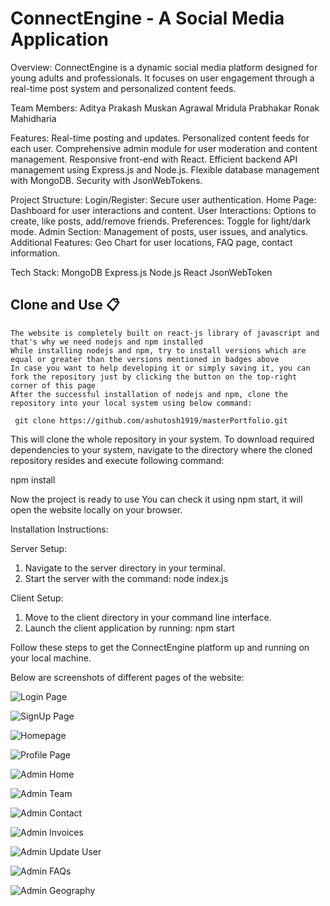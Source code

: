 # ConnectEngine - A Social Media Application


Overview:
ConnectEngine is a dynamic social media platform designed for young adults and professionals. It focuses on user engagement through a real-time post system and personalized content feeds.

Team Members:
Aditya Prakash
Muskan Agrawal
Mridula Prabhakar
Ronak Mahidharia


Features:
Real-time posting and updates.
Personalized content feeds for each user.
Comprehensive admin module for user moderation and content management.
Responsive front-end with React.
Efficient backend API management using Express.js and Node.js.
Flexible database management with MongoDB.
Security with JsonWebTokens.

Project Structure:
Login/Register: Secure user authentication.
Home Page: Dashboard for user interactions and content.
User Interactions: Options to create, like posts, add/remove friends.
Preferences: Toggle for light/dark mode.
Admin Section: Management of posts, user issues, and analytics.
Additional Features: Geo Chart for user locations, FAQ page, contact information.

Tech Stack:
MongoDB
Express.js
Node.js
React
JsonWebToken


## Clone and Use 📋

    The website is completely built on react-js library of javascript and that's why we need nodejs and npm installed
    While installing nodejs and npm, try to install versions which are equal or greater than the versions mentioned in badges above
    In case you want to help developing it or simply saving it, you can fork the repository just by clicking the button on the top-right corner of this page
    After the successful installation of nodejs and npm, clone the repository into your local system using below command:

     git clone https://github.com/ashutosh1919/masterPortfolio.git

This will clone the whole repository in your system.
To download required dependencies to your system, navigate to the directory where the cloned repository resides and execute following command:

npm install

Now the project is ready to use
You can check it using npm start, it will open the website locally on your browser.


Installation Instructions:

Server Setup:
1. Navigate to the server directory in your terminal.
2. Start the server with the command: node index.js

Client Setup:
1. Move to the client directory in your command line interface.
2. Launch the client application by running: npm start

Follow these steps to get the ConnectEngine platform up and running on your local machine.

Below are screenshots of different pages of the website:

![Login Page](https://github.com/adityaprakashneu/ConnectEngine-SocialMediaApplication/assets/114718070/37f2161e-399b-4699-b3de-3e6be85db2a7)

![SignUp Page](https://github.com/adityaprakashneu/ConnectEngine-SocialMediaApplication/assets/114718070/9c195b3d-abb9-4710-a878-b69ba242ff6f)

![Homepage](https://github.com/adityaprakashneu/ConnectEngine-SocialMediaApplication/assets/114718070/7852af1e-61bf-4265-9465-a52f07db4ea0)

![Profile Page](https://github.com/adityaprakashneu/ConnectEngine-SocialMediaApplication/assets/114718070/b7aafd6e-655e-4a12-8080-e91875e0d4c7)

![Admin Home](https://github.com/adityaprakashneu/ConnectEngine-SocialMediaApplication/assets/114718070/b8875ecf-44a8-469d-b8e5-eef27e0a1de5)

![Admin Team](https://github.com/adityaprakashneu/ConnectEngine-SocialMediaApplication/assets/114718070/905a8640-527a-44bf-a308-d57c5f66b7da)

![Admin Contact](https://github.com/adityaprakashneu/ConnectEngine-SocialMediaApplication/assets/114718070/c06ae349-d709-457e-847c-8ad67659fe09)

![Admin Invoices](https://github.com/adityaprakashneu/ConnectEngine-SocialMediaApplication/assets/114718070/5fac23c6-9eec-4667-a257-074e372b9a44)

![Admin Update User](https://github.com/adityaprakashneu/ConnectEngine-SocialMediaApplication/assets/114718070/dfb0d7f6-77ef-442a-a111-1a8f9396a30b)

![Admin FAQs](https://github.com/adityaprakashneu/ConnectEngine-SocialMediaApplication/assets/114718070/945c8e23-99e7-4c41-86fa-673c84e2110a)

![Admin Geography](https://github.com/adityaprakashneu/ConnectEngine-SocialMediaApplication/assets/114718070/cbafbc8d-38de-4fa3-a7e4-2a4a3020927d)
